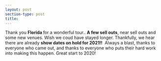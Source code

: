 ```yaml
---
layout: post
section-type: post
title: 
---
```


<p>Thank you <strong>Florida </strong>for a wonderful tour.. <strong>A few sell outs</strong>, near sell outs and some new venues. Wish we coud have stayed longer. Thankfully, we hear there are already <strong>show dates on hold for 2021!!</strong>&nbsp; Always a blast, thanks to everyone who came out, and thanks to everyone who puts their hard work into making this happen. Great start to 2020!&nbsp;</p>
